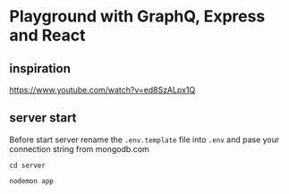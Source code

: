 # Playground with GraphQ, Express and React

## inspiration

https://www.youtube.com/watch?v=ed8SzALpx1Q

## server start

Before start server rename the `.env.template` file into `.env` and pase your connection string from mongodb.com

`cd server`

`nodemon app`
